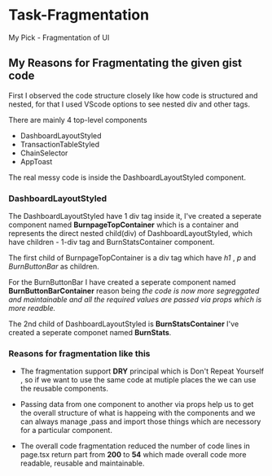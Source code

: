 # Task-Fragmentation

My Pick - Fragmentation of UI 

## My Reasons for Fragmentating the given gist code

First I observed the code structure closely like how code is structured and nested, for that I used VScode options to see nested div and other tags.

There are mainly 4 top-level components
- DashboardLayoutStyled
- TransactionTableStyled
- ChainSelector
- AppToast

The real messy code is inside the DashboardLayoutStyled component.

### DashboardLayoutStyled
The DashboardLayoutStyled have 1 div tag inside it, 
I've created a seperate component named **BurnpageTopContainer** which is a container and represents the direct nested child(div) of DashboardLayoutStyled, which have children - 1-div tag and BurnStatsContainer component.

The first child of BurnpageTopContainer is a div tag which have 
*h1* , *p* and *BurnButtonBar* as children.

For the BurnButtonBar I have created a seperate component named 
**BurnButtonBarContainer**
reason being *the code is now more segreggated and maintainable and all the required values are passed via props which is more readble.*

The 2nd child of DashboardLayoutStyled is **BurnStatsContainer**
I've created a seperate componet named **BurnStats**.

### Reasons for fragmentation like this
- The fragmentation support **DRY** principal which is Don't Repeat Yourself , so if we want to use the same code at mutiple places the we can use the reusable components.

- Passing data from one component to another via props help us to get the overall structure of what is happeing with the components and we can always manage ,pass and import those things which are  necessory for a particular component.

- The overall code fragmentation reduced the number of code lines in page.tsx return part from **200** to **54** which made overall code more readable, reusable and maintainable.








